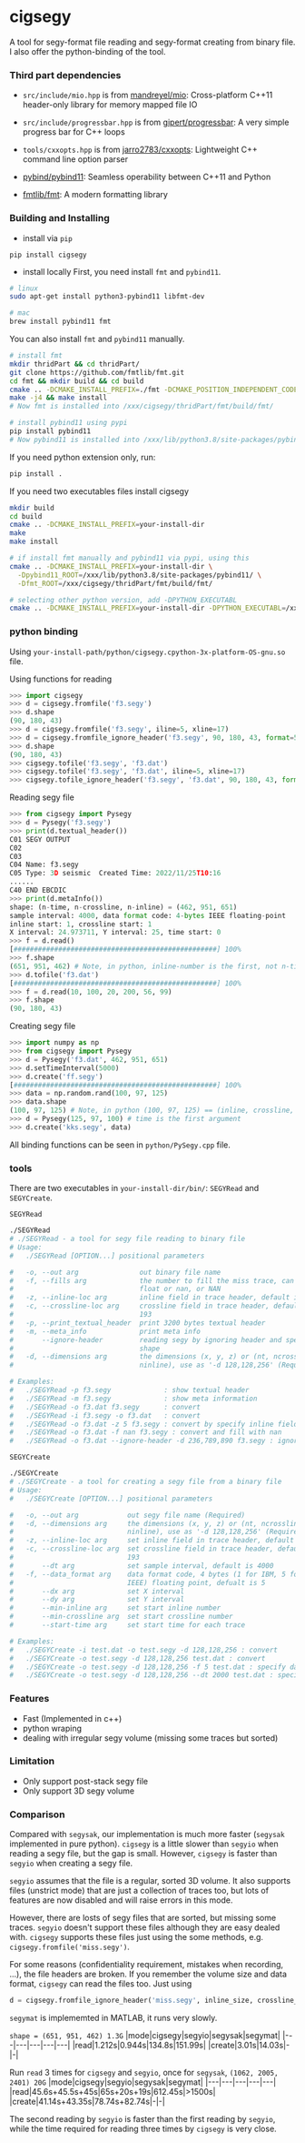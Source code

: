 # cigsegy

A tool for segy-format file reading and segy-format creating from binary file.
I also offer the python-binding of the tool.

### Third part dependencies

- `src/include/mio.hpp` is from [mandreyel/mio](https://github.com/mandreyel/mio): Cross-platform C++11 header-only library for memory mapped file IO

- `src/include/progressbar.hpp` is from [gipert/progressbar](https://github.com/gipert/progressbar): A very simple progress bar for C++ loops

- `tools/cxxopts.hpp` is from [jarro2783/cxxopts](https://github.com/jarro2783/cxxopts): Lightweight C++ command line option parser

- [pybind/pybind11](https://github.com/pybind/pybind11): Seamless operability between C++11 and Python

- [fmtlib/fmt](https://github.com/fmtlib/fmt): A modern formatting library

### Building and Installing

- install via `pip`

```
pip install cigsegy
```

- install locally
First, you need install `fmt` and `pybind11`.
```bash
# linux
sudo apt-get install python3-pybind11 libfmt-dev

# mac
brew install pybind11 fmt
```
You can also install `fmt` and `pybind11` manually.
```bash
# install fmt
mkdir thridPart && cd thridPart/
git clone https://github.com/fmtlib/fmt.git
cd fmt && mkdir build && cd build
cmake .. -DCMAKE_INSTALL_PREFIX=./fmt -DCMAKE_POSITION_INDEPENDENT_CODE=ON
make -j4 && make install
# Now fmt is installed into /xxx/cigsegy/thridPart/fmt/build/fmt/

# install pybind11 using pypi
pip install pybind11
# Now pybind11 is installed into /xxx/lib/python3.8/site-packages/pybind11/
```

If you need python extension only, run:
```bash
pip install .
```

If you need two executables files
install cigsegy
```bash
mkdir build
cd build
cmake .. -DCMAKE_INSTALL_PREFIX=your-install-dir
make
make install

# if install fmt manually and pybind11 via pypi, using this
cmake .. -DCMAKE_INSTALL_PREFIX=your-install-dir \
  -Dpybind11_ROOT=/xxx/lib/python3.8/site-packages/pybind11/ \
  -Dfmt_ROOT=/xxx/cigsegy/thridPart/fmt/build/fmt/

# selecting other python version, add -DPYTHON_EXECUTABL
cmake .. -DCMAKE_INSTALL_PREFIX=your-install-dir -DPYTHON_EXECUTABL=/xxx/bin/python -DPYTHON_LIBRARIES=/xxx/lib/
```

### python binding
Using `your-install-path/python/cigsegy.cpython-3x-platform-OS-gnu.so` file.

Using functions for reading
```python
>>> import cigsegy
>>> d = cigsegy.fromfile('f3.segy')
>>> d.shape
(90, 180, 43)
>>> d = cigsegy.fromfile('f3.segy', iline=5, xline=17)
>>> d = cigsegy.fromfile_ignore_header('f3.segy', 90, 180, 43, format=5)
>>> d.shape
(90, 180, 43)
>>> cigsegy.tofile('f3.segy', 'f3.dat')
>>> cigsegy.tofile('f3.segy', 'f3.dat', iline=5, xline=17)
>>> cigsegy.tofile_ignore_header('f3.segy', 'f3.dat', 90, 180, 43, format=5)
```

Reading segy file
```python
>>> from cigsegy import Pysegy
>>> d = Pysegy('f3.segy')
>>> print(d.textual_header())
C01 SEGY OUTPUT                    
C02                     
C03                                                                             
C04 Name: f3.segy                                                               
C05 Type: 3D seismic  Created Time: 2022/11/25T10:16                            
......
C40 END EBCDIC
>>> print(d.metaInfo())
shape: (n-time, n-crossline, n-inline) = (462, 951, 651)
sample interval: 4000, data format code: 4-bytes IEEE floating-point
inline start: 1, crossline start: 1
X interval: 24.973711, Y interval: 25, time start: 0
>>> f = d.read()
[##################################################] 100%
>>> f.shape
(651, 951, 462) # Note, in python, inline-number is the first, not n-time
>>> d.tofile('f3.dat')
[##################################################] 100%
>>> f = d.read(10, 100, 20, 200, 56, 99)
>>> f.shape
(90, 180, 43)
```

Creating segy file
```python
>>> import numpy as np
>>> from cigsegy import Pysegy
>>> d = Pysegy('f3.dat', 462, 951, 651)
>>> d.setTimeInterval(5000)
>>> d.create('ff.segy')
[##################################################] 100%
>>> data = np.random.rand(100, 97, 125)
>>> data.shape
(100, 97, 125) # Note, in python (100, 97, 125) == (inline, crossline, time)
>>> d = Pysegy(125, 97, 100) # time is the first argument
>>> d.create('kks.segy', data)
```

All binding functions can be seen in `python/PySegy.cpp` file.


### tools
There are two executables in `your-install-dir/bin/`: `SEGYRead` and `SEGYCreate`.

`SEGYRead`
```bash
./SEGYRead
# ./SEGYRead - a tool for segy file reading to binary file
# Usage:
#   ./SEGYRead [OPTION...] positional parameters

#   -o, --out arg               out binary file name
#   -f, --fills arg             the number to fill the miss trace, can be any 
#                               float or nan, or NAN
#   -z, --inline-loc arg        inline field in trace header, default is 189
#   -c, --crossline-loc arg     crossline field in trace header, default is 
#                               193
#   -p, --print_textual_header  print 3200 bytes textual header
#   -m, --meta_info             print meta info
#       --ignore-header         reading segy by ignoring header and specify 
#                               shape
#   -d, --dimensions arg        the dimensions (x, y, z) or (nt, ncrossline, 
#                               ninline), use as '-d 128,128,256' (Required)

# Examples:
#   ./SEGYRead -p f3.segy             : show textual header
#   ./SEGYRead -m f3.segy             : show meta information
#   ./SEGYRead -o f3.dat f3.segy      : convert
#   ./SEGYRead -i f3.segy -o f3.dat   : convert
#   ./SEGYRead -o f3.dat -z 5 f3.segy : convert by specify inline field
#   ./SEGYRead -o f3.dat -f nan f3.segy : convert and fill with nan
#   ./SEGYRead -o f3.dat --ignore-header -d 236,789,890 f3.segy : ignore header and specify shape
```

`SEGYCreate`
```bash
./SEGYCreate
# ./SEGYCreate - a tool for creating a segy file from a binary file
# Usage:
#   ./SEGYCreate [OPTION...] positional parameters

#   -o, --out arg            out segy file name (Required)
#   -d, --dimensions arg     the dimensions (x, y, z) or (nt, ncrossline, 
#                            ninline), use as '-d 128,128,256' (Required)
#   -z, --inline-loc arg     set inline field in trace header, default is 189
#   -c, --crossline-loc arg  set crossline field in trace header, default is 
#                            193
#       --dt arg             set sample interval, default is 4000
#   -f, --data_format arg    data format code, 4 bytes (1 for IBM, 5 for 
#                            IEEE) floating point, defualt is 5
#       --dx arg             set X interval
#       --dy arg             set Y interval
#       --min-inline arg     set start inline number
#       --min-crossline arg  set start crossline number
#       --start-time arg     set start time for each trace

# Examples:
#   ./SEGYCreate -i test.dat -o test.segy -d 128,128,256 : convert
#   ./SEGYCreate -o test.segy -d 128,128,256 test.dat : convert
#   ./SEGYCreate -o test.segy -d 128,128,256 -f 5 test.dat : specify data format
#   ./SEGYCreate -o test.segy -d 128,128,256 --dt 2000 test.dat : specify time interval
```


### Features
- Fast (Implemented in c++)
- python wraping
- dealing with irregular segy volume (missing some traces but sorted)

### Limitation

- Only support post-stack segy file
- Only support 3D segy volume

### Comparison

Compared with `segysak`, our implementation is much more faster (`segysak` implemented in pure python).
`cigsegy` is a little slower than `segyio` when reading a segy file, but the gap is small. However,
`cigsegy` is faster than `segyio` when creating a segy file.

`segyio` assumes that the file is a regular, sorted 3D volume.
It also supports files (unstrict mode) that are just a collection of traces too,
but lots of features are now disabled and will raise errors in this mode.

However, there are losts of segy files that are sorted, but missing some traces.
`segyio` doesn't support these files although they are easy dealed with.
`cigsegy` supports these files just using the some methods, e.g. `cigsegy.fromfile('miss.segy')`.

For some reasons (confidentiality requirement, mistakes when recording, ...), 
the file headers are broken. If you remember the volume size and data format, 
`cigsegy` can read the files too. Just using 
```python
d = cigsegy.fromfile_ignore_header('miss.segy', inline_size, crossline_size, time, dformat)
```

`segymat` is implememted in MATLAB, it runs very slowly.

`shape = (651, 951, 462) 1.3G`
|mode|cigsegy|segyio|segysak|segymat|
|---|---|---|---|---|
|read|1.212s|0.944s|134.8s|151.99s|
|create|3.01s|14.03s|-|-|



Run `read` 3 times for `cigsegy` and `segyio`, 
once for `segysak`, 
`(1062, 2005, 2401) 20G` 
|mode|cigsegy|segyio|segysak|segymat|
|---|---|---|---|---|
|read|45.6s+45.5s+45s|65s+20s+19s|612.45s|>1500s|
|create|41.14s+43.35s|78.74s+82.74s|-|-|

The second reading by `segyio` is faster than the first reading by `segyio`, 
while the time required for reading three times by `cigsegy` is very close.